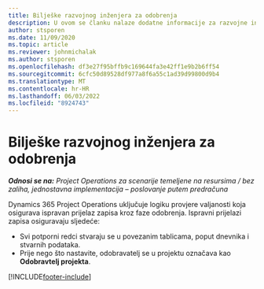 ```yaml
---
title: Bilješke razvojnog inženjera za odobrenja
description: U ovom se članku nalaze dodatne informacije za razvojne inženjere o radu s odobrenjima.
author: stsporen
ms.date: 11/09/2020
ms.topic: article
ms.reviewer: johnmichalak
ms.author: stsporen
ms.openlocfilehash: df3e27f95bffb9c169644fa3e42ff1e9b2b6ff54
ms.sourcegitcommit: 6cfc50d89528df977a8f6a55c1ad39d99800d9b4
ms.translationtype: MT
ms.contentlocale: hr-HR
ms.lasthandoff: 06/03/2022
ms.locfileid: "8924743"
---
```

# <a name="developer-notes-for-approvals"></a>Bilješke razvojnog inženjera za odobrenja

_**Odnosi se na:** Project Operations za scenarije temeljene na resursima / bez zaliha, jednostavna implementacija – poslovanje putem predračuna_

Dynamics 365 Project Operations uključuje logiku provjere valjanosti koja osigurava ispravan prijelaz zapisa kroz faze odobrenja. Ispravni prijelazi zapisa osiguravaju sljedeće: 

  - Svi potporni redci stvaraju se u povezanim tablicama, poput dnevnika i stvarnih podataka.
  - Prije nego što nastavite, odobravatelj se u projektu označava kao **Odobravtelj projekta**.


[!INCLUDE[footer-include](../includes/footer-banner.md)]